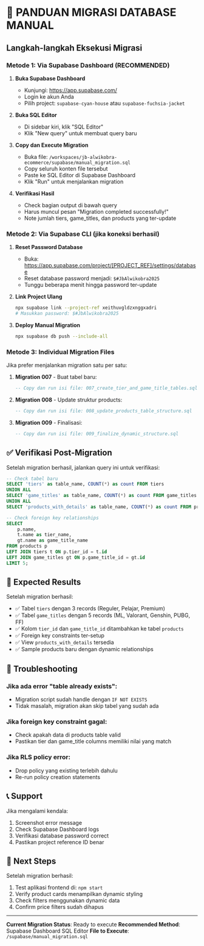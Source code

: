 # 🚀 PANDUAN MIGRASI DATABASE MANUAL

## Langkah-langkah Eksekusi Migrasi

### Metode 1: Via Supabase Dashboard (RECOMMENDED)

1. **Buka Supabase Dashboard**
   - Kunjungi: https://app.supabase.com/
   - Login ke akun Anda
   - Pilih project: `supabase-cyan-house` atau `supabase-fuchsia-jacket`

2. **Buka SQL Editor**
   - Di sidebar kiri, klik "SQL Editor"
   - Klik "New query" untuk membuat query baru

3. **Copy dan Execute Migration**
   - Buka file: `/workspaces/jb-alwikobra-ecommerce/supabase/manual_migration.sql`
   - Copy seluruh konten file tersebut
   - Paste ke SQL Editor di Supabase Dashboard
   - Klik "Run" untuk menjalankan migration

4. **Verifikasi Hasil**
   - Check bagian output di bawah query
   - Harus muncul pesan "Migration completed successfully!"
   - Note jumlah tiers, game_titles, dan products yang ter-update

### Metode 2: Via Supabase CLI (jika koneksi berhasil)

1. **Reset Password Database**
   - Buka: https://app.supabase.com/project/[PROJECT_REF]/settings/database
   - Reset database password menjadi: `$#JbAlwikobra2025`
   - Tunggu beberapa menit hingga password ter-update

2. **Link Project Ulang**
   ```bash
   npx supabase link --project-ref xeithuvgldzxnggxadri
   # Masukkan password: $#JbAlwikobra2025
   ```

3. **Deploy Manual Migration**
   ```bash
   npx supabase db push --include-all
   ```

### Metode 3: Individual Migration Files

Jika prefer menjalankan migration satu per satu:

1. **Migration 007** - Buat tabel baru:
   ```sql
   -- Copy dan run isi file: 007_create_tier_and_game_title_tables.sql
   ```

2. **Migration 008** - Update struktur products:
   ```sql
   -- Copy dan run isi file: 008_update_products_table_structure.sql
   ```

3. **Migration 009** - Finalisasi:
   ```sql
   -- Copy dan run isi file: 009_finalize_dynamic_structure.sql
   ```

## ✅ Verifikasi Post-Migration

Setelah migration berhasil, jalankan query ini untuk verifikasi:

```sql
-- Check tabel baru
SELECT 'tiers' as table_name, COUNT(*) as count FROM tiers
UNION ALL
SELECT 'game_titles' as table_name, COUNT(*) as count FROM game_titles
UNION ALL
SELECT 'products_with_details' as table_name, COUNT(*) as count FROM products_with_details;

-- Check foreign key relationships
SELECT 
    p.name,
    t.name as tier_name,
    gt.name as game_title_name
FROM products p
LEFT JOIN tiers t ON p.tier_id = t.id
LEFT JOIN game_titles gt ON p.game_title_id = gt.id
LIMIT 5;
```

## 🎯 Expected Results

Setelah migration berhasil:

- ✅ Tabel `tiers` dengan 3 records (Reguler, Pelajar, Premium)
- ✅ Tabel `game_titles` dengan 5 records (ML, Valorant, Genshin, PUBG, FF)
- ✅ Kolom `tier_id` dan `game_title_id` ditambahkan ke tabel `products`
- ✅ Foreign key constraints ter-setup
- ✅ View `products_with_details` tersedia
- ✅ Sample products baru dengan dynamic relationships

## 🔧 Troubleshooting

### Jika ada error "table already exists":
- Migration script sudah handle dengan `IF NOT EXISTS`
- Tidak masalah, migration akan skip tabel yang sudah ada

### Jika foreign key constraint gagal:
- Check apakah data di products table valid
- Pastikan tier dan game_title columns memiliki nilai yang match

### Jika RLS policy error:
- Drop policy yang existing terlebih dahulu
- Re-run policy creation statements

## 📞 Support

Jika mengalami kendala:
1. Screenshot error message
2. Check Supabase Dashboard logs
3. Verifikasi database password correct
4. Pastikan project reference ID benar

## 🎉 Next Steps

Setelah migration berhasil:
1. Test aplikasi frontend di: `npm start`
2. Verify product cards menampilkan dynamic styling
3. Check filters menggunakan dynamic data
4. Confirm price filters sudah dihapus

---

**Current Migration Status**: Ready to execute
**Recommended Method**: Supabase Dashboard SQL Editor
**File to Execute**: `/supabase/manual_migration.sql`
